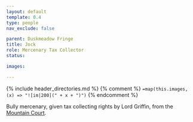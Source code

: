 ```yaml
---
layout: default
template: 0.4
type: people
nav_exclude: false

parent: Duskmeadow Fringe
title: Jock
role: Mercenary Tax Collector
status: 

images: 

---
```


{% include header_directories.md %}
{% comment %}
`=map(this.images, (x) => "![im|200](" + x + ")")`
{% endcomment %}

Bully mercenary, given tax collecting rights by Lord Griffin, from the [Mountain Court](MountainCourt.md).